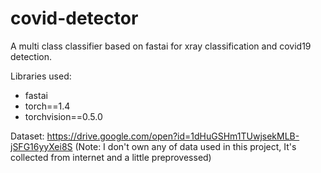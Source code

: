 # covid-detector
A multi class classifier based on fastai for xray classification and covid19 detection. 

Libraries used:
* fastai
* torch==1.4 
* torchvision==0.5.0

Dataset:
https://drive.google.com/open?id=1dHuGSHm1TUwjsekMLB-jSFG16yyXei8S
(Note: I don't own any of data used in this project, It's collected from internet and a little preprovessed)

